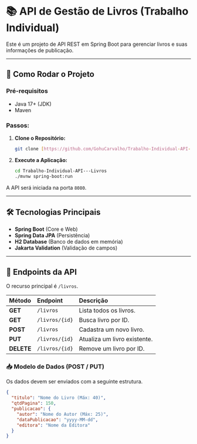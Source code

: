 # 📚 API de Gestão de Livros (Trabalho Individual)

Este é um projeto de API REST em Spring Boot para gerenciar livros e suas informações de publicação.

---

## 🚀 Como Rodar o Projeto

### Pré-requisitos
- Java 17+ (JDK)
- Maven

### Passos:
1.  **Clone o Repositório:**
    ```bash
    git clone [https://github.com/GohuCarvalho/Trabalho-Individual-API---Livros.git](https://github.com/GohuCarvalho/Trabalho-Individual-API---Livros.git)
    ```
2.  **Execute a Aplicação:**
    ```bash
    cd Trabalho-Individual-API---Livros
    ./mvnw spring-boot:run
    ```
A API será iniciada na porta `8080`.

---

## 🛠 Tecnologias Principais

* **Spring Boot** (Core e Web)
* **Spring Data JPA** (Persistência)
* **H2 Database** (Banco de dados em memória)
* **Jakarta Validation** (Validação de campos)

---

## 🔗 Endpoints da API

O recurso principal é `/livros`.

| Método | Endpoint | Descrição |
| :--- | :--- | :--- |
| **GET** | `/livros` | Lista todos os livros. |
| **GET** | `/livros/{id}` | Busca livro por ID. |
| **POST** | `/livros` | Cadastra um novo livro. |
| **PUT** | `/livros/{id}` | Atualiza um livro existente. |
| **DELETE** | `/livros/{id}` | Remove um livro por ID. |

### 📥 Modelo de Dados (POST / PUT)

Os dados devem ser enviados com a seguinte estrutura.

```json
{
  "titulo": "Nome do Livro (Máx: 40)",
  "qtdPagina": 150,
  "publicacao": {
    "autor": "Nome do Autor (Máx: 25)",
    "dataPublicacao": "yyyy-MM-dd",
    "editora": "Nome da Editora"
  }
}
